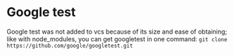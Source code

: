# Google test

Google test was not added to vcs because of its size and ease of obtaining; like with 
node_modules, you can get googletest in one command: ```git clone https://github.com/google/googletest.git```
